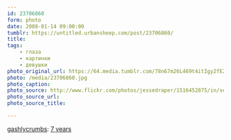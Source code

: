 ```yaml
---
id: 23706860
form: photo
date: 2008-01-14 09:00:00
tumblr: https://untitled.urbansheep.com/post/23706860/
title:
tags:
    - глаза
    - картинки
    - девушки
photo_original_url: https://64.media.tumblr.com/78n67m26L469t4itIgy2fE2e_400.jpg
photo: /media/23706860.jpg
photo_caption: 
photo_source: http://www.flickr.com/photos/jessedraper/1516452875/in/set-72157594215715541/
photo_source_url:
photo_source_title:

---
```


<p><a href="http://flickr.com/photos/jessedraper">gashlycrumbs</a>: <a href="http://www.flickr.com/photos/jessedraper/1516452875/in/set-72157594215715541/">7 years</a></p>
